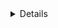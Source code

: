 
<details>
yarn create <starter-kit-package> [<args>] 是为了统一前端项目脚手架引入的

约定 <starter-kit-package> 为 create- 开头的 npm 包，通过 package.json <bin> 字段对外导出可执行命令用于创建新项目时执行。

当执行 yarn create <starter-kit-package> [<args>] 时，
相当于执行 yarn global add <starter-kit-package>，
只不过前者会自动调用 <starter-kit-package> 里的 bin 命令并透传 args 参数立即开始新项目的生成

$ yarn create react-app <app-name>

$ yarn global add create-react-app
$ create-react-app <app-name>

bin 字段中提供的命令就是脚手架与外界沟通的桥梁，外界通过调用该命令，传递参数，调起脚手架。脚手架执行命令，解析参数，执行项目的生成逻辑。

1. 创建bin 命令入口文件
2. 创建项目后，需要 link 到全局，这样才能本地测试，就像使用正式发布的 npm 包一样调用。yarn unlink可以进行取消
3. 完成 link 后，yarn 会创建可执行命令到对应路径下，具体的路径可通过 yarn global bin 来查看
$ yarn global bin
/usr/local/bin

## 工具库

- commander	命令行自定义指令
- inquirer	命令行询问用户问题，记录回答结果
- chalk	控制台输出内容样式美化
- ora	控制台 loading 样式
- download-git-repo	下载远程模版
- fs-extra	系统fs模块的扩展，提供了更多便利的 API，并继承了fs模块的 API
- cross-spawn	支持跨平台调用系统上的命令, 在脚手架里面，可以用来自动执行 shell 命令

</details>
